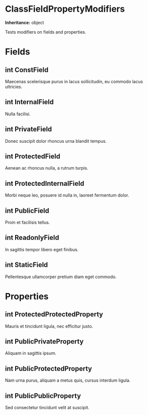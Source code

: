 # ClassFieldPropertyModifiers

**Inheritance:** object  
  
Tests modifiers on fields and properties.  

# Fields

## int ConstField

Maecenas scelerisque purus in lacus sollicitudin, eu commodo lacus ultricies.  
  

## int InternalField

Nulla facilisi.  
  

## int PrivateField

Donec suscipit dolor rhoncus urna blandit tempus.  
  

## int ProtectedField

Aenean ac rhoncus nulla, a rutrum turpis.  
  

## int ProtectedInternalField

Morbi neque leo, posuere id nulla in, laoreet fermentum dolor.  
  

## int PublicField

Proin et facilisis tellus.  
  

## int ReadonlyField

In sagittis tempor libero eget finibus.  
  

## int StaticField

Pellentesque ullamcorper pretium diam eget commodo.  
  

# Properties

## int ProtectedProtectedProperty

Mauris et tincidunt ligula, nec efficitur justo.  
  

## int PublicPrivateProperty

Aliquam in sagittis ipsum.  
  

## int PublicProtectedProperty

Nam urna purus, aliquam a metus quis, cursus interdum ligula.  
  

## int PublicPublicProperty

Sed consectetur tincidunt velit at suscipit.  
  

